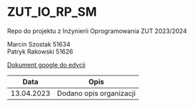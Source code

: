 # ZUT_IO_RP_SM
Repo do projektu z Inżynierii Oprogramowania ZUT 2023/2024

Marcin Szostak 51634
<br />
Patryk Rakowski 51626

<a href="https://docs.google.com/document/d/1FbRA8y37FqFYfiWtlNL6tlgJVW3mrItO/edit?usp=sharing&ouid=115831447951956322286&rtpof=true&sd=true">Dokument google do edycji</a>

| Data | Opis |
| ---- | ---- |
| 13.04.2023 | Dodano opis organizacji |
